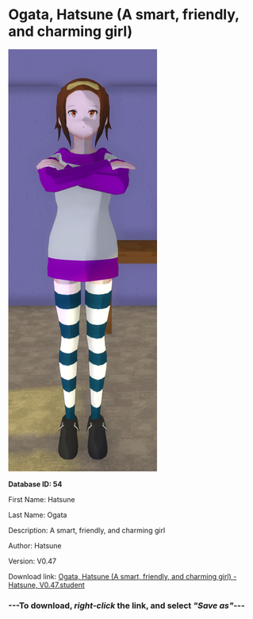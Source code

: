 # Ogata, Hatsune (A smart, friendly, and charming girl)

<img src="https://raw.githubusercontent.com/Arbiter1223/Daigaku-Gurashi-Custom-Students/master/Students/Files/Ogata%2C%20Hatsune%20(A%20smart%2C%20friendly%2C%20and%20charming%20girl).png" title="Ogata, Hatsune (A smart, friendly, and charming girl) - Hatsune, V0.47">

**Database ID: 54**

First Name: Hatsune

Last Name: Ogata

Description: A smart, friendly, and charming girl

Author: Hatsune

Version: V0.47

Download link: <a href="https://raw.githubusercontent.com/Arbiter1223/Daigaku-Gurashi-Custom-Students/master/Students/Files/Ogata%2C%20Hatsune%20(A%20smart%2C%20friendly%2C%20and%20charming%20girl)%20-%20Hatsune%2C%20V0.47.student">Ogata, Hatsune (A smart, friendly, and charming girl) - Hatsune, V0.47.student</a>

### ---**To download, _right-click_ the link, and select _"Save as"_**---
